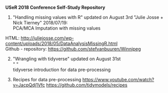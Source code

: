 **USeR 2018 Conference Self-Study Repository**

1. "Handling missing values with R" updated on August 3rd
 "Julie Josse + Nick Tierney" 2018/07/19:  
 PCA/MCA Imputation with missing values   
 
HTML: http://juliejosse.com/wp-content/uploads/2018/05/DataAnalysisMissingR.html    
Github - repository: https://github.com/stefvanbuuren/Winnipeg  

2. "Wrangling with tidyverse" updated on August 31st  
" "  
tidyverse introduction for data pre-processing   

3. Recipes for data pre-processing
https://www.youtube.com/watch?v=JacpQdj1Vfc
https://github.com/tidymodels/recipes

